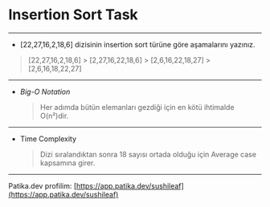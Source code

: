 # Insertion Sort Task
---
- [22,27,16,2,18,6] dizisinin insertion sort türüne göre aşamalarını yazınız.
> [22,27,16,2,18,6] > [2,27,16,22,18,6] > [2,6,16,22,18,27] > [2,6,16,18,22,27]
---
- _Big-O Notation_
  > Her adımda bütün elemanları gezdiği için en kötü ihtimalde O(n²)dir.

---

- Time Complexity
  > Dizi sıralandıktan sonra 18 sayısı ortada olduğu için Average case kapsamına girer.

---

Patika.dev profilim: [https://app.patika.dev/sushileaf](https://app.patika.dev/sushileaf)


